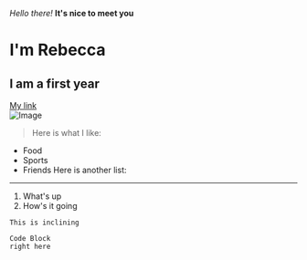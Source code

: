 *Hello there!*
**It's nice to meet you**
# I'm Rebecca
## I am a first year
[My link](https://rebenguy.github.io/cse15l-lab-reports/)	
![Image](https://siteselection.com/issues/2019/mar/images/HotelValencia_SanJose.jpg)	
> Here is what I like:
* Food
* Sports
* Friends
Here is another list:

---
1. What's up
2. How's it going

`This is inclining`

```
Code Block
right here
```
